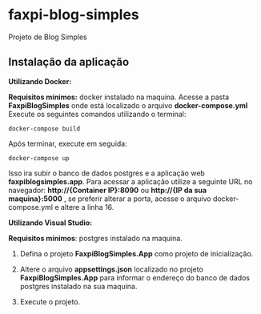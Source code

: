 # faxpi-blog-simples

Projeto de Blog Simples

## Instalação da aplicação

**Utilizando Docker:**

**Requisitos mínimos:** docker instalado na maquina.
Acesse a pasta **FaxpiBlogSimples**  onde está localizado o arquivo **docker-compose.yml**
Execute os seguintes comandos utilizando o terminal:

    docker-compose build
Após terminar, execute em seguida:

    docker-compose up
    
Isso ira subir o banco de dados postgres e a aplicação web **faxpiblogsimples.app**.
Para acessar a aplicação utilize a seguinte URL no navegador: **http://{Container IP}:8090** ou **http://{IP da sua maquina}:5000** , se preferir alterar a porta, acesse o arquivo docker-compose.yml e altere a linha 16.

**Utilizando Visual Studio:**

**Requisitos mínimos**: postgres instalado na maquina.

 1. Defina o projeto **FaxpiBlogSimples.App** como projeto de inicialização.

 2. Altere o arquivo **appsettings.json** localizado no projeto
    **FaxpiBlogSimples.App** para informar o endereço do banco de dados postgres instalado na sua maquina.

 3. Execute o projeto.

